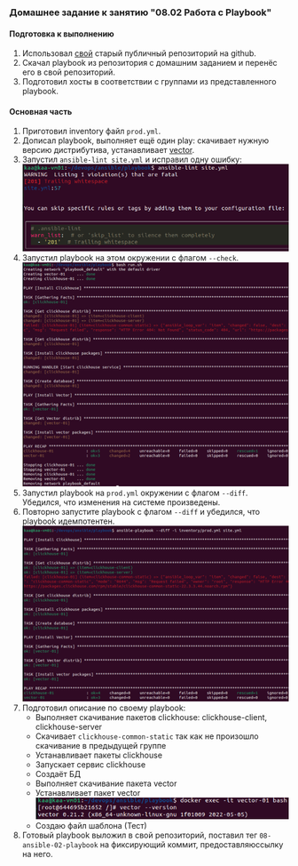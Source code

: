 ### Домашнее задание к занятию "08.02 Работа с Playbook"

#### Подготовка к выполнению

1. Использовал [свой](https://github.com/crursus/devops-netology/tree/main/homeworks/08-ansible-02-playbook) старый публичный репозиторий на github.
2. Скачал playbook из репозитория с домашним заданием и перенёс его в свой репозиторий.
3. Подготовил хосты в соответствии с группами из представленного playbook.

#### Основная часть

1. Приготовил inventory файл `prod.yml`.
2. Дописал playbook, выполняет ещё один play: скачивает нужную версию дистрибутива, устанавливает [vector](https://vector.dev).
3. Запустил `ansible-lint site.yml` и исправил одну ошибку:
    ![proof01](./../../images/proof-08-ansible-02-playbook-01.png)
4. Запустил playbook на этом окружении с флагом `--check`.
    ![proof02](./../../images/proof-08-ansible-02-playbook-02.png)
5. Запустил playbook на `prod.yml` окружении с флагом `--diff`. Убедился, что изменения на системе произведены.
6. Повторно запустите playbook с флагом `--diff` и убедился, что playbook идемпотентен.
    ![proof03](./../../images/proof-08-ansible-02-playbook-03.png)
7. Подготовил описание по своему playbook:
    * Выполняет скачивание пакетов clickhouse: clickhouse-client, clickhouse-server
    * Скачивает `clickhouse-common-static` так как не произошло скачивание в предыдущей группе
    * Устанавливает пакеты clickhouse
    * Запускает сервис clickhouse
    * Создаёт БД
    * Выполняет скачивание пакета vector
    * Устанавливает пакет vector
      ![proof04](./../../images/proof-08-ansible-02-playbook-04.png)
    * Создаю файл шаблона (Тест)
8. Готовый playbook выложил в свой репозиторий, поставил тег `08-ansible-02-playbook` на фиксирующий коммит, предоставляюссылку на него.

